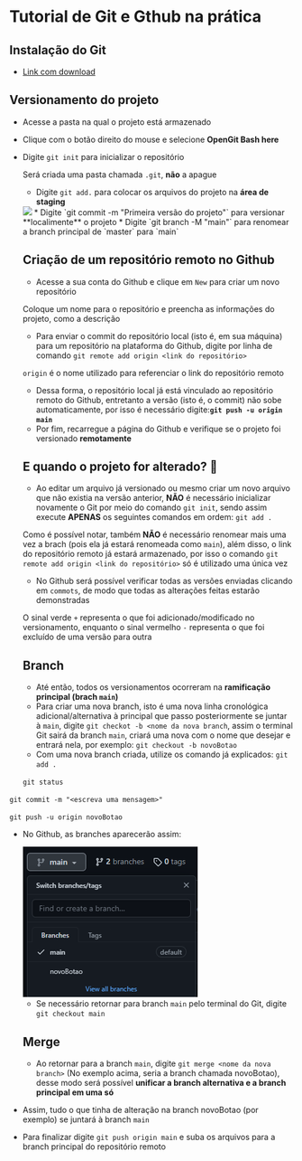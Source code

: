 # Tutorial de Git e Gthub na prática

## Instalação do Git
* [Link com download](https://git-scm.com/downloads) 

## Versionamento do projeto
* Acesse a pasta na qual o projeto está armazenado
* Clique com o botão direito do mouse e selecione **OpenGit Bash here**
* Digite `git init` para inicializar o repositório 
  
  Será criada uma pasta chamada `.git`, **não** a apague
  * Digite `git add.` para colocar os arquivos do projeto na **área de staging**
  <img src=https://i1.wp.com/www.markus-gattol.name/misc/mm/si/content/git_git_add.png>
  * Digite `git commit -m "Primeira versão do projeto"` para versionar **localimente** o projeto
  * Digite `git branch -M "main"` para renomear a branch principal de `master` para `main`
  
  ## Criação de um repositório remoto no Github
  * Acesse a sua conta do Github e clique em `New` para criar um novo repositório 
  
  Coloque um nome para o repositório e preencha as informações do projeto, como a descrição
  * Para enviar o commit do repositório local (isto é, em sua máquina) para um repositório na
  plataforma do Github, digite por linha de comando `git remote add origin <link do repositório>`

  `origin` é o nome utilizado para referenciar o link do repositório remoto

  * Dessa forma, o repositório local já está vinculado ao repositório remoto do Github,
  entretanto a versão (isto é, o commit) não sobe automaticamente, por isso é necessário
  digite:**`git push -u origin main`**
  * Por fim, recarregue a página do Github e verifique se o projeto foi versionado
  **remotamente**

  ## E quando o projeto for alterado? 🤔

  * Ao editar um arquivo já versionado ou mesmo criar um novo arquivo que não existia na versão
  anterior, **NÃO** é necessário inicializar novamente o Git por meio do comando `git init`,
  sendo assim execute **APENAS** os seguintes comandos em ordem: 
  `git add .`

  Como é possível notar, também **NÃO** é necessário renomear mais uma vez a brach (pois ela já estará renomeada como `main`), além disso, o link do repositório remoto já estará armazenado, por isso o comando `git remote add origin <link do repositório>` só é utilizado uma única vez

  * No Github será possível verificar todas as versões enviadas clicando em `commots`, de modo que todas as alterações feitas estarão demonstradas
  
  O sinal verde `+` representa o que foi adicionado/modificado no versionamento, enquanto o sinal vermelho `-` representa o que foi excluído de uma versão para outra

  ## Branch

  * Até então, todos os versionamentos ocorreram na **ramificação principal (brach `main`)**
  * Para criar uma nova branch, isto é uma nova linha cronológica adicional/alternativa à principal que passo posteriormente se juntar à `main`, digite `git checkot -b <nome da nova branch`, assim o terminal  Git sairá da branch `main`, criará uma nova  com o nome que desejar e entrará nela, por exemplo: `git checkout -b novoBotao`
  * Com uma nova branch criada, utilize os comando já explicados:
  `git add .`

  `git status`

 `git commit -m "<escreva uma mensagem>"`

`git push -u origin novoBotao`

* No Github, as branches aparecerão assim:
  
  <img src ="imgBranch.PNG">

  * Se necessário retornar para branch `main`  pelo terminal do Git, digite `git checkout main`

  ## Merge

  * Ao retornar para a branch `main`, digite `git merge <nome da nova branch>` (No exemplo acima, seria a branch chamada novoBotao), desse modo será possível **unificar a branch alternativa e a branch principal em uma só**

 * Assim, tudo o que tinha de alteração na branch novoBotao (por exemplo) se juntará à branch 
  `main`

  * Para finalizar digite `git push origin main` e suba os arquivos para a branch principal do repositório remoto